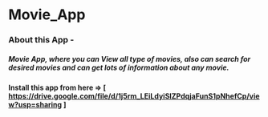 # Movie_App

### About this App -
##### Movie App, where you can View all type of movies, also can search for desired movies and can get lots of information about any movie.

#### Install this app from here => [ https://drive.google.com/file/d/1j5rm_LEiLdyiSIZPdqjaFunS1pNhefCp/view?usp=sharing ]
